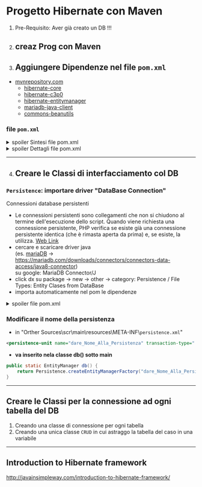 # Progetto Hibernate con Maven

1. Pre-Requisito: Aver già creato un DB !!!

1. ## creaz Prog con Maven

1. ## Aggiungere Dipendenze nel file `pom.xml`
- [mvnrepository.com](https://mvnrepository.com)
    - [hibernate-core](https://mvnrepository.com/artifact/org.hibernate/hibernate-core)
    - [hibernate-c3p0](https://mvnrepository.com/artifact/org.hibernate.orm/hibernate-c3p0)
    - [hibernate-entitymanager](https://mvnrepository.com/artifact/org.hibernate/hibernate-entitymanager)
    - [mariadb-java-client](https://mvnrepository.com/artifact/org.mariadb.jdbc/mariadb-java-client)
    - [commons-beanutils](https://mvnrepository.com/artifact/commons-beanutils/commons-beanutils)

### file `pom.xml`
<details> <summary> spoiler Sintesi file pom.xml </summary>

- org.hibernate
    - hibernate-core
    - hibernate-c3p0
    - hibernate-entitymanager
- org.mariadb.jdbc
    - mariadb-java-client
- commons-beanutils
    - commons-beanutils
- org.eclipse.persistence
    - org.eclipse.persistence.core
    - org.eclipse.persistence.asm
    - org.eclipse.persistence.antlr
    - org.eclipse.persistence.jpa
    - org.eclipse.persistence.jpa.jpql
    - org.eclipse.persistence.moxy
    - jakarta.persistence
    - org.eclipse.persistence.jpa.modelgen.processor
</details> 

<details> <summary> spoiler Dettagli file pom.xml </summary>

```xml
<!-- https://mvnrepository.com/artifact/org.hibernate/hibernate-core -->
<dependencies>  <!-- aggiunto manualmente -->   
    <dependency>
        <groupId>org.hibernate</groupId>
        <artifactId>hibernate-core</artifactId>
        <version>6.1.4.Final</version>
        <type>pom</type>
    </dependency>
    <dependency>
        <groupId>org.hibernate</groupId>
        <artifactId>hibernate-c3p0</artifactId>
        <version>6.1.4.Final</version>
    </dependency>
    <dependency>
        <groupId>org.hibernate</groupId>
        <artifactId>hibernate-entitymanager</artifactId>
        <version>5.6.12.Final</version>
    </dependency>
    <dependency>
        <groupId>org.mariadb.jdbc</groupId>
        <artifactId>mariadb-java-client</artifactId>
        <version>3.0.8</version>
    </dependency>
    <dependency>
        <groupId>commons-beanutils</groupId>
        <artifactId>commons-beanutils</artifactId>
        <version>1.9.4</version>
    </dependency>
</dependencies>

```
</details> 

---
4. ## Creare le Classi di interfacciamento col DB

### `Persistence`: importare driver "DataBase Connection"
Connessioni database persistenti
- Le connessioni persistenti sono collegamenti che non si chiudono al termine dell'esecuzione dello script. Quando viene richiesta una connessione persistente, PHP verifica se esiste già una connessione persistente identica (che è rimasta aperta da prima) e, se esiste, la utilizza. [Web Link](https://www.php.net/manual/en/features.persistent-connections.php)
- cercare e scaricare driver java  
    (es. [mariaDB](https://mariadb.com/kb/en/about-mariadb-connector-j) ->
    https://mariadb.com/downloads/connectors/connectors-data-access/java8-connector)  
    su google: MariaDB Connector/J
- click dx su package -> new -> other -> category: Persistence / File Types: Entity Clases from DataBase
- importa automaticamente nel pom le dipendenze

<details> <summary> spoiler file pom.xml </summary>

```xml
<dependencies>
    <dependency>
        <groupId>org.eclipse.persistence</groupId>
        <artifactId>org.eclipse.persistence.core</artifactId>
        <version>2.7.10</version>
    </dependency>
    <dependency>
        <groupId>org.eclipse.persistence</groupId>
        <artifactId>org.eclipse.persistence.asm</artifactId>
        <version>9.2.0</version>
    </dependency>
    <dependency>
        <groupId>org.eclipse.persistence</groupId>
        <artifactId>org.eclipse.persistence.antlr</artifactId>
        <version>2.7.10</version>
    </dependency>
    <dependency>
        <groupId>org.eclipse.persistence</groupId>
        <artifactId>org.eclipse.persistence.jpa</artifactId>
        <version>2.7.10</version>
    </dependency>
    <dependency>
        <groupId>org.eclipse.persistence</groupId>
        <artifactId>org.eclipse.persistence.jpa.jpql</artifactId>
        <version>2.7.10</version>
    </dependency>
    <dependency>
        <groupId>org.eclipse.persistence</groupId>
        <artifactId>org.eclipse.persistence.moxy</artifactId>
        <version>2.7.10</version>
    </dependency>
    <dependency>
        <groupId>org.eclipse.persistence</groupId>
        <artifactId>jakarta.persistence</artifactId>
        <version>2.2.3</version>
    </dependency>
    <dependency>
        <groupId>org.eclipse.persistence</groupId>
        <artifactId>org.eclipse.persistence.jpa.modelgen.processor</artifactId>
        <version>2.7.10</version>
        <scope>provided</scope>
    </dependency>
</dependencies>
```
</details> 

### Modificare il nome della persistenza
- in "Orther Sources\scr\main\resources\META-INF\\`persistence.xml`"
```xml
<persistence-unit name="dare_Nome_Alla_Persistenza" transaction-type="....
```
- **va inserito nela classe db() sotto main**
```java
public static EntityManager db() {
    return Persistence.createEntityManagerFactory("dare_Nome_Alla_Persistenza").createEntityManager(); // createEntityManager è la connessione al DB
}
```

---
## Creare le Classi per la connessione ad ogni tabella del DB
1. Creando una classe di connessione per ogni tabella
2. Creando una unica classe `CRUD` in cui astraggo la tabella del caso in una variabile 

---
## Introduction to Hibernate framework
http://javainsimpleway.com/introduction-to-hibernate-framework/